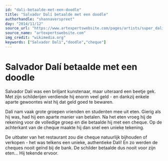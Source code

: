 ```yaml
---
id: "dali-betaalde-met-een-doodle"
title: "Salvador Dalí betaalde met een doodle"
authorhandle: "shannaverspreet"
day: "2014/11/12"
source_url: "https://www.artexpertswebsite.com/pages/artists/super_dali_mysteries.php"
source_name: "artexpertswebsite.com"
img_credit: "wikimedia.org"
keywords: ["Salvador Dalì","doodle","cheque"]
---
```

# Salvador Dalí betaalde met een doodle
Salvador Dalí was een briljant kunstenaar, maar uiteraard een beetje gek. Met zijn schilderijen verdiende hij enorm veel geld - en dankzij enkele aparte gewoontes wist hij dat geld goed te bewaren.

Dalí nam vaak grote groepen vrienden en studenten mee uit eten. Gierig als hij was, had hij een aparte manier van betalen. Na het eten vroeg hij de rekening voor de volledige groep en die betaalde hij met een cheque. Op de achterkant van de cheque maakte hij dan snel een unieke tekening.

De uitbater van het restaurant zou die cheque natuurlijk bijhouden of verkopen - het was telkens een unieke, authentieke Dalí! En zo werden de cheques nooit geïnd bij de bank. De schilder betaalde dus nooit voor zijn eten... Hij tekende ervoor.